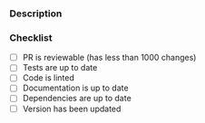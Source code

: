 ### Description

<!--
Explain the changes you made here, and keep them up to date with the discussion happening in the comments.

Link all related issues/PRs/discussions.
-->

### Checklist

- [ ] PR is reviewable (has less than 1000 changes)
- [ ] Tests are up to date
- [ ] Code is linted
- [ ] Documentation is up to date
- [ ] Dependencies are up to date
- [ ] Version has been updated
